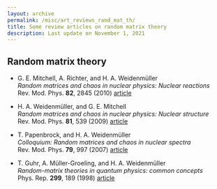 ```yaml
---
layout: archive
permalink: /misc/art_reviews_rand_mat_th/
title: Some review articles on random matrix theory
description: Last update on November 1, 2021
---
```





## Random matrix theory

[//]: # (mitchell10_1316)
- G. E. Mitchell, A. Richter, and H. A. Weidenm&uuml;ller  
  _Random matrices and chaos in nuclear physics: Nuclear reactions_  
  Rev. Mod. Phys. **82**, 2845 (2010) [article](http://dx.doi.org/10.1103/RevModPhys.82.2845)  

[//]: # (weidenmuller09_1315)
- H. A. Weidenm&uuml;ller, and G. E. Mitchell  
  _Random matrices and chaos in nuclear physics: Nuclear structure_  
  Rev. Mod. Phys. **81**, 539 (2009) [article](http://dx.doi.org/10.1103/RevModPhys.81.539)  

[//]: # (papenbrock07_1314)
- T. Papenbrock, and H. A. Weidenm&uuml;ller  
  _Colloquium: Random matrices and chaos in nuclear spectra_  
  Rev. Mod. Phys. **79**, 997 (2007) [article](http://dx.doi.org/10.1103/RevModPhys.79.997)  

[//]: # (guhr98_1309)
- T. Guhr, A. M&uuml;ller-Groeling, and H. A. Weidenm&uuml;ller  
  _Random-matrix theories in quantum physics: common concepts_  
  Phys. Rep. **299**, 189 (1998) [article](http://dx.doi.org/10.1016/S0370-1573(97)00088-4)  



